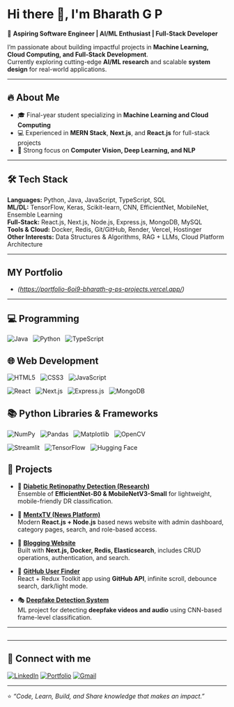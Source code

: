 # Hi there 👋, I'm Bharath G P  

🚀 **Aspiring Software Engineer | AI/ML Enthusiast | Full-Stack Developer**  

I’m passionate about building impactful projects in **Machine Learning, Cloud Computing, and Full-Stack Development**.  
Currently exploring cutting-edge **AI/ML research** and scalable **system design** for real-world applications.  

---

## 🔥 About Me  
- 🎓 Final-year student specializing in **Machine Learning and Cloud Computing**  
- 💻 Experienced in **MERN Stack**, **Next.js**, and **React.js** for full-stack projects  
- 🧠 Strong focus on **Computer Vision, Deep Learning, and NLP**  

---

## 🛠️ Tech Stack  
**Languages:** Python, Java, JavaScript, TypeScript, SQL  
**ML/DL:** TensorFlow, Keras, Scikit-learn, CNN, EfficientNet, MobileNet, Ensemble Learning  
**Full-Stack:** React.js, Next.js, Node.js, Express.js, MongoDB, MySQL  
**Tools & Cloud:** Docker, Redis, Git/GitHub, Render, Vercel, Hostinger  
**Other Interests:** Data Structures & Algorithms, RAG + LLMs, Cloud Platform Architecture  

---
## MY Portfolio 
- *(https://portfolio-6oi9-bharath-g-ps-projects.vercel.app/)*
---
<p align="center">

## 💻 Programming  
![Java](https://img.shields.io/badge/Java-ED8B00?style=for-the-badge&logo=java&logoColor=white)  
![Python](https://img.shields.io/badge/Python-3776AB?style=for-the-badge&logo=python&logoColor=white)  
![TypeScript](https://img.shields.io/badge/TypeScript-3178C6?style=for-the-badge&logo=typescript&logoColor=white)  

## 🌐 Web Development  
![HTML5](https://img.shields.io/badge/HTML5-E34F26?style=for-the-badge&logo=html5&logoColor=white)  
![CSS3](https://img.shields.io/badge/CSS3-1572B6?style=for-the-badge&logo=css3&logoColor=white)  
![JavaScript](https://img.shields.io/badge/JavaScript-F7DF1E?style=for-the-badge&logo=javascript&logoColor=black)  

![React](https://img.shields.io/badge/React-61DAFB?style=for-the-badge&logo=react&logoColor=black)  
![Next.js](https://img.shields.io/badge/Next.js-000000?style=for-the-badge&logo=nextdotjs&logoColor=white)  
![Express.js](https://img.shields.io/badge/Express.js-000000?style=for-the-badge&logo=express&logoColor=white)  
![MongoDB](https://img.shields.io/badge/MongoDB-47A248?style=for-the-badge&logo=mongodb&logoColor=white)  

## 📚 Python Libraries & Frameworks  
![NumPy](https://img.shields.io/badge/Numpy-013243?style=for-the-badge&logo=numpy&logoColor=white)  
![Pandas](https://img.shields.io/badge/Pandas-150458?style=for-the-badge&logo=pandas&logoColor=white)  
![Matplotlib](https://img.shields.io/badge/Matplotlib-11557c?style=for-the-badge&logo=plotly&logoColor=white)  
![OpenCV](https://img.shields.io/badge/OpenCV-5C3EE8?style=for-the-badge&logo=opencv&logoColor=white)  

![Streamlit](https://img.shields.io/badge/Streamlit-FF4B4B?style=for-the-badge&logo=streamlit&logoColor=white)  
![TensorFlow](https://img.shields.io/badge/TensorFlow-FF6F00?style=for-the-badge&logo=tensorflow&logoColor=white)  
![Hugging Face](https://img.shields.io/badge/Hugging%20Face-FFD21E?style=for-the-badge&logo=huggingface&logoColor=black)  

</p>



  
## 🚀 Projects  
- 🧬 **[Diabetic Retinopathy Detection (Research)]()**  
  Ensemble of **EfficientNet-B0 & MobileNetV3-Small** for lightweight, mobile-friendly DR classification.  

- 📰 **[MentxTV (News Platform)]()**  
  Modern **React.js + Node.js** based news website with admin dashboard, category pages, search, and role-based access.  

- 📝 **[Blogging Website](http://the-bloggers-corner.vercel.app)**  
  Built with **Next.js, Docker, Redis, Elasticsearch**, includes CRUD operations, authentication, and search.  

- 🐙 **[GitHub User Finder](#)**  
  React + Redux Toolkit app using **GitHub API**, infinite scroll, debounce search, dark/light mode.  

- 🎭 **[Deepfake Detection System](#)**  
  ML project for detecting **deepfake videos and audio** using CNN-based frame-level classification.  

---

## 
---

## 🔗 Connect with me
[![LinkedIn](https://img.shields.io/badge/LinkedIn-0A66C2?style=for-the-badge&logo=linkedin&logoColor=white)](https://www.linkedin.com/in/bharathguddadar/)  [![Portfolio](https://img.shields.io/badge/Portfolio-000000?style=for-the-badge&logo=vercel&logoColor=white)](https://portfolio-6oi9-bharath-g-ps-projects.vercel.app/)  [![Gmail](https://img.shields.io/badge/Gmail-D14836?style=for-the-badge&logo=gmail&logoColor=white)](mailto:bharathps821@gmail.com)  



---

⭐️ _“Code, Learn, Build, and Share knowledge that makes an impact.”_  

